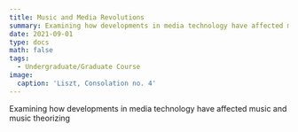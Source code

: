 ```yaml
---
title: Music and Media Revolutions
summary: Examining how developments in media technology have affected music and music theorizing
date: 2021-09-01
type: docs
math: false
tags:
  - Undergraduate/Graduate Course
image:
  caption: 'Liszt, Consolation no. 4'
---
```

Examining how developments in media technology have affected music and music theorizing